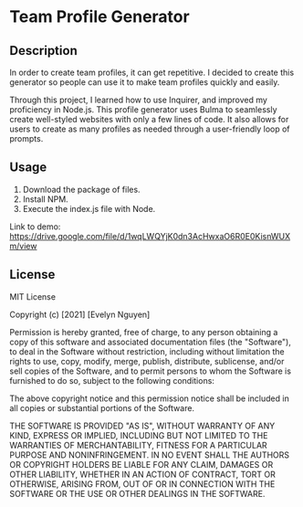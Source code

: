 # Team Profile Generator

## Description
In order to create team profiles, it can get repetitive. I decided to create this generator so people can use it to make team profiles quickly and easily.   

Through this project, I learned how to use Inquirer, and improved my proficiency in Node.js. This profile generator uses Bulma to seamlessly create well-styled websites with only a few lines of code. It also allows for users to create as many profiles as needed through a user-friendly loop of prompts.


## Usage
1. Download the package of files.
2. Install NPM.
3. Execute the index.js file with Node. 

Link to demo: https://drive.google.com/file/d/1wqLWQYjK0dn3AcHwxaO6R0E0KisnWUXm/view


## License
MIT License

Copyright (c) [2021] [Evelyn Nguyen]

Permission is hereby granted, free of charge, to any person obtaining a copy
of this software and associated documentation files (the "Software"), to deal
in the Software without restriction, including without limitation the rights
to use, copy, modify, merge, publish, distribute, sublicense, and/or sell
copies of the Software, and to permit persons to whom the Software is
furnished to do so, subject to the following conditions:

The above copyright notice and this permission notice shall be included in all
copies or substantial portions of the Software.

THE SOFTWARE IS PROVIDED "AS IS", WITHOUT WARRANTY OF ANY KIND, EXPRESS OR
IMPLIED, INCLUDING BUT NOT LIMITED TO THE WARRANTIES OF MERCHANTABILITY,
FITNESS FOR A PARTICULAR PURPOSE AND NONINFRINGEMENT. IN NO EVENT SHALL THE
AUTHORS OR COPYRIGHT HOLDERS BE LIABLE FOR ANY CLAIM, DAMAGES OR OTHER
LIABILITY, WHETHER IN AN ACTION OF CONTRACT, TORT OR OTHERWISE, ARISING FROM,
OUT OF OR IN CONNECTION WITH THE SOFTWARE OR THE USE OR OTHER DEALINGS IN THE
SOFTWARE.

